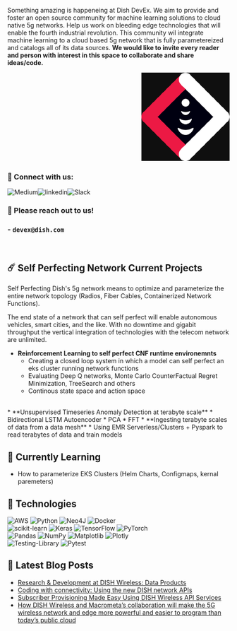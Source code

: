 
Something amazing is happeneing at Dish DevEx. We aim to provide and foster an open source community for machine learning solutions to cloud native 5g networks. Help us work on bleeding edge technologies that will enable the fourth industrial revolution. This community wil integrate machine learning to a cloud based 5g network that is fully parametereized and catalogs all of its data sources. **We would like to invite every reader and person with interest in this space to collaborate and share ideas/code.**  
<p align="right">
  <a href="http://developer.dishwireless.com" target="_blank" rel="noreferrer"><img src="https://raw.githubusercontent.com/DISHDevEx/.github/main/profile/icons/devex.png" alt="my banner"></a>
</p>

### 🤝 Connect with us:
<a href="https://medium.com/@DISH_DevEx"><img align="left" src="https://img.shields.io/badge/Medium-12100E?style=for-the-badge&logo=medium&logoColor=white" alt="Medium" width="px"/></a>
<a href="https://medium.com/@DISH_DevEx"><img align="left" src="https://img.shields.io/badge/linkedin-%230077B5.svg?style=for-the-badge&logo=linkedin&logoColor=" alt="linkedin" width="px"/></a>
![Slack](https://img.shields.io/badge/Slack-4A154B?style=for-the-badge&logo=slack&logoColor=white)
</br>
### 💬 Please reach out to us!
###  - ```devex@dish.com```
</br>

## ☄️  Self Perfecting Network Current Projects

Self Perfecting Dish's 5g network means to optimize and parameterize the entire network topology (Radios, Fiber Cables, Containerized Network Functions). 

The end state of a network that can self perfect will enable autonomous vehicles, smart cities, and the like. With no downtime and gigabit throughput the vertical integration of technologies with the telecom network are unlimited. 
</br>
  * **Reinforcement Learning to self perfect CNF runtime environemnts**
    * Creating a closed loop system in which a model can self perfect an eks cluster running network functions
    * Evaluating Deep Q networks, Monte Carlo CounterFactual Regret Minimization, TreeSearch and others
    * Continous state space and action space
</br>
* **Unsupervised Timeseries Anomaly Detection at terabyte scale** 
  * Bidirectional LSTM Autoencoder
  * PCA
  * FFT
* **Ingesting terabyte scales of data from a data mesh**
  * Using EMR Serverless/Clusters + Pyspark to read terabytes of data and train models

## 🌋   Currently Learning

- How to parameterize EKS Clusters (Helm Charts, Configmaps, kernal paremeters)



## 🧪 Technologies



![AWS](https://img.shields.io/badge/AWS-%23FF9900.svg?style=for-the-badge&logo=amazon-aws&logoColor=white)
![Python](https://img.shields.io/badge/python-3670A0?style=for-the-badge&logo=python&logoColor=ffdd54)
![Neo4J](https://img.shields.io/badge/Neo4j-008CC1?style=for-the-badge&logo=neo4j&logoColor=white)
![Docker](https://img.shields.io/badge/docker-%230db7ed.svg?style=for-the-badge&logo=docker&logoColor=white)
</br>
![scikit-learn](https://img.shields.io/badge/scikit--learn-%23F7931E.svg?style=for-the-badge&logo=scikit-learn&logoColor=white)
![Keras](https://img.shields.io/badge/Keras-%23D00000.svg?style=for-the-badge&logo=Keras&logoColor=white)
![TensorFlow](https://img.shields.io/badge/TensorFlow-%23FF6F00.svg?style=for-the-badge&logo=TensorFlow&logoColor=white)
![PyTorch](https://img.shields.io/badge/PyTorch-%23EE4C2C.svg?style=for-the-badge&logo=PyTorch&logoColor=white)
</br>
![Pandas](https://img.shields.io/badge/pandas-%23150458.svg?style=for-the-badge&logo=pandas&logoColor=white)
![NumPy](https://img.shields.io/badge/numpy-%23013243.svg?style=for-the-badge&logo=numpy&logoColor=white)
![Matplotlib](https://img.shields.io/badge/Matplotlib-%23ffffff.svg?style=for-the-badge&logo=Matplotlib&logoColor=black)
![Plotly](https://img.shields.io/badge/Plotly-%233F4F75.svg?style=for-the-badge&logo=plotly&logoColor=white)
</br>
![Testing-Library](https://img.shields.io/badge/-Pytest-%23E33332?style=for-the-badge&logo=Pytest&logoColor=white)
![Pytest](https://img.shields.io/badge/-Pylint-%23E33332?style=for-the-badge&logo=Pylint&logoColor=white)
## 📝 Latest Blog Posts

- [Research & Development at DISH Wireless: Data Products](https://medium.com/@DISH_DevEx/research-development-at-dish-wireless-data-products-17da5c46e79c)
- [Coding with connectivity: Using the new DISH network APIs](https://medium.com/@DISH_DevEx/coding-with-connectivity-using-the-new-dish-network-apis-f3c69f43fad4)
- [Subscriber Provisioning Made Easy Using DISH Wireless API Services](https://medium.com/@DISH_DevEx/subscriber-provisioning-made-easy-using-dish-wireless-api-services-5c7f9b84f92)
- [How DISH Wireless and Macrometa’s collaboration will make the 5G wireless network and edge more powerful and easier to program than today’s public cloud](https://medium.com/@DISH_DevEx/how-dish-wireless-and-macrometas-collaboration-will-make-the-5g-wireless-network-and-edge-more-dfd5912b263d)
